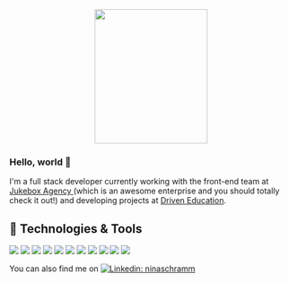 <div id="header" align="center">
  <img src="https://media.giphy.com/media/dTtOyFXfwU5Io91IVW/giphy.gif" width="201" height="240"/>
</div>

### Hello, world 👋

I'm a full stack developer currently working with the front-end team at <a href="https://jukebox.ag/">Jukebox Agency </a> (which is an awesome enterprise and you should totally check it out!) and developing projects at <a href="https://www.driven.com.br/">Driven Education</a>.

## 🔧 Technologies & Tools
![](https://img.shields.io/badge/Code-JavaScript-informational?style=flat&logo=javascript&logoColor=white&color=6aa6f8)
![](https://img.shields.io/badge/Code-TypeScript-informational?style=flat&logo=typescript&logoColor=white&color=6aa6f8)
![](https://img.shields.io/badge/Code-Node-informational?style=flat&logo=nodejs&logoColor=white&color=6aa6f8)
![](https://img.shields.io/badge/Code-React-informational?style=flat&logo=react&logoColor=white&color=6aa6f8)
![](https://img.shields.io/badge/Code-Vue-informational?style=flat&logo=vuejs&logoColor=white&color=6aa6f8)
![](https://img.shields.io/badge/Code-HTML-informational?style=flat&logo=html5&logoColor=white&color=6aa6f8)
![](https://img.shields.io/badge/Code-CSS-informational?style=flat&logo=css3&logoColor=white&color=6aa6f8)
![](https://img.shields.io/badge/Code-Python-informational?style=flat&logo=python&logoColor=white&color=6aa6f8)
![](https://img.shields.io/badge/Tools-PostgreSQL-informational?style=flat&logo=postgresql&logoColor=white&color=6aa6f8)
![](https://img.shields.io/badge/Tools-MongoDB-informational?style=flat&logo=mongodb&logoColor=white&color=6aa6f8)
![](https://img.shields.io/badge/Tools-Docker-informational?style=flat&logo=docker&logoColor=white&color=6aa6f8)

You can also find me on [![Linkedin: ninaschramm](https://img.shields.io/badge/-ninaschramm-blue?style=flat-square&logo=Linkedin&logoColor=white&link=https://www.linkedin.com/in/ninaschramm/)](https://www.linkedin.com/in/ninaschramm/)
